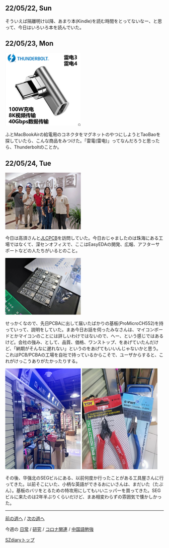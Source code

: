## 22/05/22, Sun

そういえば隔離明け以降、あまり本(Kindle)を読む時間をとってないなー、と思って、今日はいろいろ本を読んでいた。


## 22/05/23, Mon

<img src="https://github.com/akita11/SZdiary/blob/main/diary/photo/2022-05-23_16.55.26.png" width="240px">

ふとMacBookAirの給電用のコネクタをマグネットのやつにしようとTaoBaoを探していたら、こんな商品をみつけた。「雷電(雷电)」ってなんだろうと思ったら、Thunderboltのことか。


## 22/05/24, Tue

<img src="https://github.com/akita11/SZdiary/blob/main/diary/photo/2022-05-24_12.00.00.jpg" width="240px">

今日は高須さんと[JLCPCB](https://www.jlcpcb.com)を訪問していた。今日おじゃましたのは珠海にある工場ではなくて、深センオフィスで、ここはEasyEDAの開発、広報、アフターサポートなどの人たちがいるとのこと。

<img src="https://github.com/akita11/SZdiary/blob/main/diary/photo/2022-05-24_11.00.00.jpg" width="240px">

せっかくなので、先日PCBAに出して届いたばかりの基板(ProMicroCH552)を持っていって、説明をしていた。まあ今日お話を伺ったみなさんは、マイコンボードとかマイコンのことには詳しいわけではないので、へー、という感じではあるけど。会社の強み、として、品質、価格、ワンストップ、をあげていたんだけど、「納期がそんなに遅れない」というのをあげてもいいんじゃないかと思う。これはPCB/PCBAの工場を自社で持っているからこそで、ユーザからすると、これがけっこうありがたかったりする。

<img src="https://github.com/akita11/SZdiary/blob/main/diary/photo/2022-05-24_13.43.47.jpg" width="240px">

<img src="https://github.com/akita11/SZdiary/blob/main/diary/photo/2022-05-24_13.43.43.jpg" width="240px">

その後、华强北のSEGビルにある、以前何度か行ったことがある工具屋さんに行ってきた。以前そこにいた、小柄な英語ができるおにいさんは、まだいた（たぶん）。基板のバリをとるための特攻用にしてもいいニッパーを買ってきた。SEGビルに来たのは2年半ぶりくらいだけど、まあ相変わらずの雰囲気で懐かしかった。

***

[前の週へ](2205-3.md) /
[次の週へ](2205-5.md)

今週の
[日常](../diary/2205-4.md) /
[研究](../research/2205-4.md) /
[コロナ関連](../covid19/2205-4.md) / 
[中国語勉強](../chinese/2205-4.md)

[SZdiaryトップ](../../README.md)
